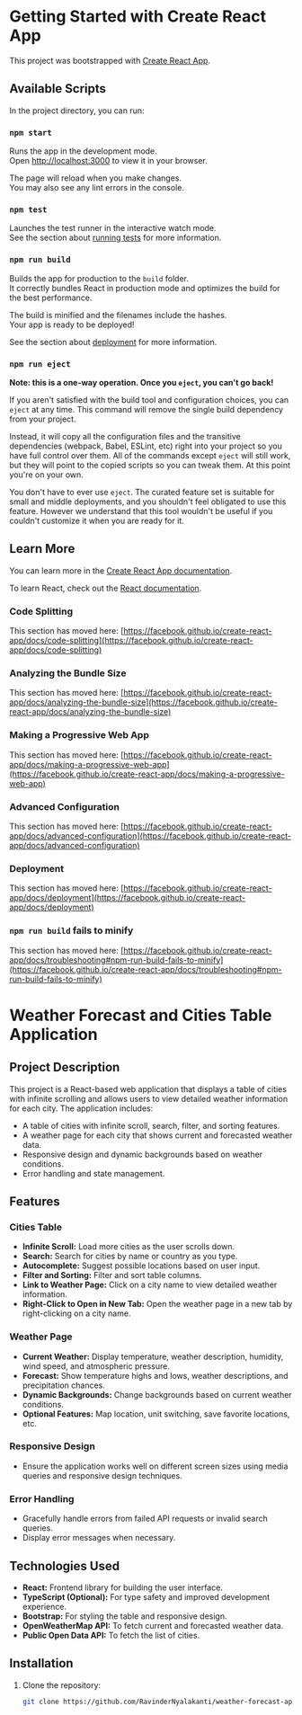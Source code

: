 # Getting Started with Create React App

This project was bootstrapped with [Create React App](https://github.com/facebook/create-react-app).

## Available Scripts

In the project directory, you can run:

### `npm start`

Runs the app in the development mode.\
Open [http://localhost:3000](http://localhost:3000) to view it in your browser.

The page will reload when you make changes.\
You may also see any lint errors in the console.

### `npm test`

Launches the test runner in the interactive watch mode.\
See the section about [running tests](https://facebook.github.io/create-react-app/docs/running-tests) for more information.

### `npm run build`

Builds the app for production to the `build` folder.\
It correctly bundles React in production mode and optimizes the build for the best performance.

The build is minified and the filenames include the hashes.\
Your app is ready to be deployed!

See the section about [deployment](https://facebook.github.io/create-react-app/docs/deployment) for more information.

### `npm run eject`

**Note: this is a one-way operation. Once you `eject`, you can't go back!**

If you aren't satisfied with the build tool and configuration choices, you can `eject` at any time. This command will remove the single build dependency from your project.

Instead, it will copy all the configuration files and the transitive dependencies (webpack, Babel, ESLint, etc) right into your project so you have full control over them. All of the commands except `eject` will still work, but they will point to the copied scripts so you can tweak them. At this point you're on your own.

You don't have to ever use `eject`. The curated feature set is suitable for small and middle deployments, and you shouldn't feel obligated to use this feature. However we understand that this tool wouldn't be useful if you couldn't customize it when you are ready for it.

## Learn More

You can learn more in the [Create React App documentation](https://facebook.github.io/create-react-app/docs/getting-started).

To learn React, check out the [React documentation](https://reactjs.org/).

### Code Splitting

This section has moved here: [https://facebook.github.io/create-react-app/docs/code-splitting](https://facebook.github.io/create-react-app/docs/code-splitting)

### Analyzing the Bundle Size

This section has moved here: [https://facebook.github.io/create-react-app/docs/analyzing-the-bundle-size](https://facebook.github.io/create-react-app/docs/analyzing-the-bundle-size)

### Making a Progressive Web App

This section has moved here: [https://facebook.github.io/create-react-app/docs/making-a-progressive-web-app](https://facebook.github.io/create-react-app/docs/making-a-progressive-web-app)

### Advanced Configuration

This section has moved here: [https://facebook.github.io/create-react-app/docs/advanced-configuration](https://facebook.github.io/create-react-app/docs/advanced-configuration)

### Deployment

This section has moved here: [https://facebook.github.io/create-react-app/docs/deployment](https://facebook.github.io/create-react-app/docs/deployment)

### `npm run build` fails to minify

This section has moved here: [https://facebook.github.io/create-react-app/docs/troubleshooting#npm-run-build-fails-to-minify](https://facebook.github.io/create-react-app/docs/troubleshooting#npm-run-build-fails-to-minify)



# Weather Forecast and Cities Table Application

## Project Description

This project is a React-based web application that displays a table of cities with infinite scrolling and allows users to view detailed weather information for each city. The application includes:

- A table of cities with infinite scroll, search, filter, and sorting features.
- A weather page for each city that shows current and forecasted weather data.
- Responsive design and dynamic backgrounds based on weather conditions.
- Error handling and state management.

## Features

### Cities Table

- **Infinite Scroll:** Load more cities as the user scrolls down.
- **Search:** Search for cities by name or country as you type.
- **Autocomplete:** Suggest possible locations based on user input.
- **Filter and Sorting:** Filter and sort table columns.
- **Link to Weather Page:** Click on a city name to view detailed weather information.
- **Right-Click to Open in New Tab:** Open the weather page in a new tab by right-clicking on a city name.

### Weather Page

- **Current Weather:** Display temperature, weather description, humidity, wind speed, and atmospheric pressure.
- **Forecast:** Show temperature highs and lows, weather descriptions, and precipitation chances.
- **Dynamic Backgrounds:** Change backgrounds based on current weather conditions.
- **Optional Features:** Map location, unit switching, save favorite locations, etc.

### Responsive Design

- Ensure the application works well on different screen sizes using media queries and responsive design techniques.

### Error Handling

- Gracefully handle errors from failed API requests or invalid search queries.
- Display error messages when necessary.

## Technologies Used

- **React:** Frontend library for building the user interface.
- **TypeScript (Optional):** For type safety and improved development experience.
- **Bootstrap:** For styling the table and responsive design.
- **OpenWeatherMap API:** To fetch current and forecasted weather data.
- **Public Open Data API:** To fetch the list of cities.

## Installation

1. Clone the repository:

   ```bash
   git clone https://github.com/RavinderNyalakanti/weather-forecast-app.git
